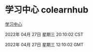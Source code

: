 # 学习中心 colearnhub
[学习中心](http://59.174.25.66:56308/colearnhub/)

2022年 04月 27日 星期三 20:10:02 CST

2022年 04月 27日 星期三 12:10:02 GMT
